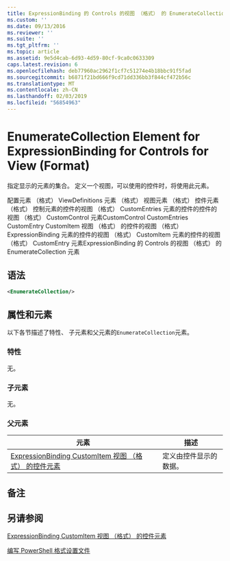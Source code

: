 ```yaml
---
title: ExpressionBinding 的 Controls 的视图 （格式） 的 EnumerateCollection 元素 |Microsoft Docs
ms.custom: ''
ms.date: 09/13/2016
ms.reviewer: ''
ms.suite: ''
ms.tgt_pltfrm: ''
ms.topic: article
ms.assetid: 9e5d4cab-6d93-4d59-80cf-9ca0c0633309
caps.latest.revision: 6
ms.openlocfilehash: deb77960ac2962f1cf7c51274e4b18bbc91f5fad
ms.sourcegitcommit: b6871f21bd666f9cd71dd336bb3f844cf472b56c
ms.translationtype: MT
ms.contentlocale: zh-CN
ms.lasthandoff: 02/03/2019
ms.locfileid: "56854963"
---
```

# <a name="enumeratecollection-element-for-expressionbinding-for-controls-for-view-format"></a>EnumerateCollection Element for ExpressionBinding for Controls for View (Format)

指定显示的元素的集合。 定义一个视图，可以使用的控件时，将使用此元素。

配置元素 （格式） ViewDefinitions 元素 （格式） 视图元素 （格式） 控件元素 （格式） 控制元素的控件的视图 （格式） CustomEntries 元素的控件的控件的视图 （格式） CustomControl 元素CustomControl CustomEntries CustomEntry CustomItem 视图 （格式） 的控件的视图 （格式） ExpressionBinding 元素的控件的视图 （格式） CustomItem 元素的控件的视图 （格式） CustomEntry 元素ExpressionBinding 的 Controls 的视图 （格式） 的 EnumerateCollection 元素

## <a name="syntax"></a>语法

```xml
<EnumerateCollection/>
```

## <a name="attributes-and-elements"></a>属性和元素

以下各节描述了特性、 子元素和父元素的`EnumerateCollection`元素。

### <a name="attributes"></a>特性

无。

### <a name="child-elements"></a>子元素

无。

### <a name="parent-elements"></a>父元素

|元素|描述|
|-------------|-----------------|
|[ExpressionBinding CustomItem 视图 （格式） 的控件元素](./expressionbinding-element-for-customitem-for-controls-for-view-format.md)|定义由控件显示的数据。|

## <a name="remarks"></a>备注

## <a name="see-also"></a>另请参阅

[ExpressionBinding CustomItem 视图 （格式） 的控件元素](./expressionbinding-element-for-customitem-for-controls-for-view-format.md)

[编写 PowerShell 格式设置文件](./writing-a-powershell-formatting-file.md)
